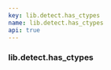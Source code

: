 ```yaml
---
key: lib.detect.has_ctypes
name: lib.detect.has_ctypes
api: true
---
```


### lib.detect.has_ctypes
